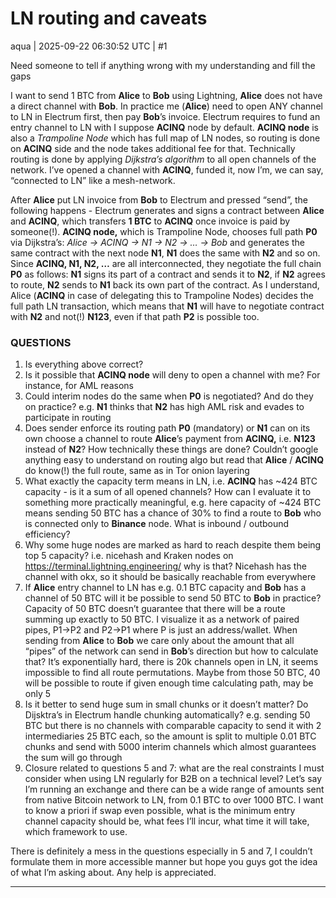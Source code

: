 # LN routing and caveats

aqua | 2025-09-22 06:30:52 UTC | #1

Need someone to tell if anything wrong with my understanding and fill the gaps

I want to send 1 BTC from **Alice** to **Bob** using Lightning, **Alice** does not have a direct channel with **Bob**. In practice me (**Alice**) need to open ANY channel to LN in Electrum first, then pay **Bob**’s invoice. Electrum requires to fund an entry channel to LN with I suppose **ACINQ** node by default. **ACINQ node** is also a *Trampoline Node* which has full map of LN nodes, so routing is done on **ACINQ** side and the node takes additional fee for that. Technically routing is done by applying *Dijkstra’s algorithm* to all open channels of the network. I’ve opened a channel with **ACINQ**, funded it, now I’m, we can say, “connected to LN” like a mesh-network. 

After **Alice** put LN invoice from **Bob** to Electrum and pressed “send”, the following happens - Electrum generates and signs a contract between **Alice** and **ACINQ**, which transfers **1 BTC** to **ACINQ** once invoice is paid by someone(!). **ACINQ node,** which is Trampoline Node, chooses full path **P0** via Dijkstra’s: *Alice → ACINQ → N1 → N2 → … → Bob* and generates the same contract with the next node **N1**, **N1** does the same with **N2** and so on. Since **ACINQ, N1, N2, …** are all interconnected, they negotiate the full chain **P0** as follows: **N1** signs its part of a contract and sends it to **N2**, if **N2** agrees to route, **N2** sends to **N1** back its own part of the contract. As I understand, Alice (**ACINQ** in case of delegating this to Trampoline Nodes) decides the full path LN transaction, which means that **N1** will have to negotiate contract with **N2** and not(!) **N123**, even if that path **P2** is possible too.

### QUESTIONS

1. Is everything above correct?
2. Is it possible that **ACINQ node** will deny to open a channel with me? For instance, for AML reasons
3. Could interim nodes do the same when **P0** is negotiated? And do they on practice? e.g. **N1** thinks that **N2** has high AML risk and evades to participate in routing
4. Does sender enforce its routing path **P0** (mandatory) or **N1** can on its own choose a channel to route **Alice**’s payment from **ACINQ,** i.e. **N123** instead of **N2**? How technically these things are done? Couldn’t google anything easy to understand on routing algo but read that **Alice** / **ACINQ** do know(!) the full route, same as in Tor onion layering
5. What exactly the capacity term means in LN, i.e. **ACINQ** has \~424 BTC capacity - is it a sum of all opened channels? How can I evaluate it to something more practically meaningful, e.g. here capacity of \~424 BTC means sending 50 BTC has a chance of 30% to find a route to **Bob** who is connected only to **Binance** node. What is inbound / outbound efficiency?
6. Why some huge nodes are marked as hard to reach despite them being top 5 capacity? i.e. nicehash and Kraken nodes on https://terminal.lightning.engineering/ why is that? Nicehash has the channel with okx, so it should be basically reachable from everywhere
7. If **Alice** entry channel to LN has e.g. 0.1 BTC capacity and **Bob** has a channel of 50 BTC will it be possible to send 50 BTC to **Bob** in practice? Capacity of 50 BTC doesn’t guarantee that there will be a route summing up exactly to 50 BTC. I visualize it as a network of paired pipes, P1→P2 and P2→P1 where P is just an address/wallet. When sending from **Alice** to **Bob** we care only about the amount that all “pipes” of the network can send in **Bob**’s direction but how to calculate that? It’s exponentially hard, there is 20k channels open in LN, it seems impossible to find all route permutations. Maybe from those 50 BTC, 40 will be possible to route if given enough time calculating path, may be only 5
8. Is it better to send huge sum in small chunks or it doesn’t matter? Do Dijsktra’s in Electrum handle chunking automatically? e.g. sending 50 BTC but there is no channels with comparable capacity to send it with 2 intermediaries 25 BTC each, so the amount is split to multiple 0.01 BTC chunks and send with 5000 interim channels which almost guarantees the sum will go through
9. Closure related to questions 5 and 7: what are the real constraints I must consider when using LN regularly for B2B on a technical level? Let’s say I’m running an exchange and there can be a wide range of amounts sent from native Bitcoin network to LN, from 0.1 BTC to over 1000 BTC. I want to know a priori if swap even possible, what is the minimum entry channel capacity should be, what fees I’ll incur, what time it will take, which framework to use.

There is definitely a mess in the questions especially in 5 and 7, I couldn’t formulate them in more accessible manner but hope you guys got the idea of what I’m asking about. Any help is appreciated.

-------------------------


